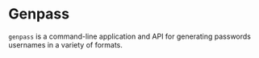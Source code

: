 # Genpass

`genpass` is a command-line application and API for generating passwords usernames in a variety of formats.
